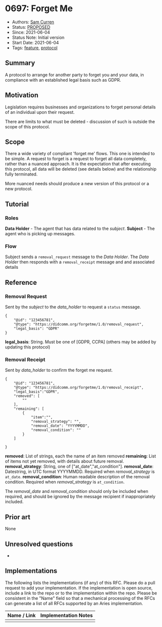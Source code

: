 # 0697: Forget Me

- Authors: [Sam Curren](telegramsam@gmail.com)
- Status: [PROPOSED](/README.md#proposed)
- Since: 2021-06-04
- Status Note: Initial version
- Start Date: 2021-06-04
- Tags: [feature](/tags.md#feature), [protocol](/tags.md#protocol)

## Summary

A protocol to arrange for another party to forget you and your data, in compliance with an established legal basis such as GDPR.

## Motivation

Legislation requires businesses and organizations to forget personal details of an individual upon their request.

There are limits to what must be deleted - discussion of such is outside the scope of this protocol. 

## Scope
There a wide variety of compliant 'forget me' flows. This one is intended to be simple. A request to forget is a request to forget all data completely, rather than a nuanced approach. It is the expectation that after executing this protocol, all data will be deleted (see details below) and the relationship fully terminated.

More nuanced needs should produce a new version of this protocol or a new protocol.


## Tutorial

### Roles

**Data Holder** - The agent that has data related to the _subject_.
**Subject** - The agent who is picking up messages.

### Flow

Subject sends a `removal_request` message to the _Data Holder_. The _Data Holder_ then responds with a `removal_receipt` message and and associated details

## Reference

### Removal Request

Sent by the _subject_ to the _data_holder_ to request a `status` message.

```json=
{
    "@id": "123456781",
    "@type": "https://didcomm.org/forgetme/1.0/removal_request",
    "legal_basis": "GDPR"
}
```

**legal_basis**: String. Must be one of [GDPR, CCPA]
(others may be added by updating this protocol)

### Removal Receipt

Sent by _data_holder_ to confirm the forget me request.

```json=
{
    "@id": "123456781",
    "@type": "https://didcomm.org/forgetme/1.0/removal_receipt",
    "legal_basis":"GDPR",
    "removed": [
        ""
    ],
    "remaining": [
        {
            "item":"",
            "removal_strategy": "",
            "removal_date": "YYYYMMDD",
            "removal_condition": ""
        }
    ]
    
}
```
**removed**: List of strings, each the name of an item removed
**remaining**: List of items not yet removed, with details about future removal.
**removal_strategy**: String, one of ["at_date","at_condition"].
**removal_date**: Datestring, in UTC format YYYYMMDD. Required when _removal_strategy_ is `at_date`.
**removal_condition**: Human readable description of the removal condition. Required when _removal_strategy_ is `at_condition`.

The _removal_date_ and _removal_condition_ should only be included when required, and should be ignored by the message recipient if inappropriately included.

## Prior art

None

## Unresolved questions

- 

## Implementations

The following lists the implementations (if any) of this RFC. Please do a pull request to add your implementation. If the implementation is open source, include a link to the repo or to the implementation within the repo. Please be consistent in the "Name" field so that a mechanical processing of the RFCs can generate a list of all RFCs supported by an Aries implementation.

| Name / Link | Implementation Notes |
| ----------- | -------------------- |
|             |                      |